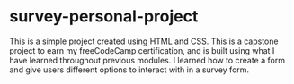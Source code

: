 # survey-personal-project

This is a simple project created using HTML and CSS. This is a capstone project to earn my freeCodeCamp certification, and is built using what I have learned throughout previous modules. I learned how to create a form and give users different options to interact with in a survey form. 

